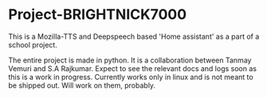 # Project-BRIGHTNICK7000
This is a Mozilla-TTS and Deepspeech based 'Home assistant' as a part of a school project.

The entire project is made in python. It is a collaboration between Tanmay Vemuri and S.A Rajkumar. Expect to see the relevant docs and logs soon as this is a work in progress.
Currently works only in linux and is not meant to be shipped out. Will work on them, probably.
